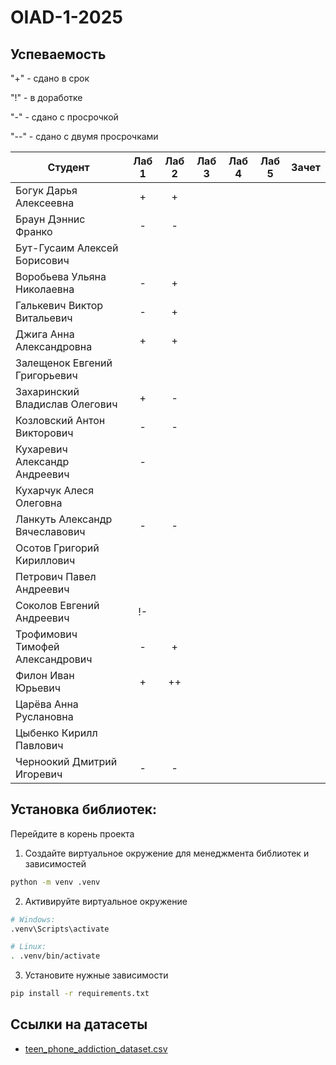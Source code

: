 # OIAD-1-2025

## Успеваемость

"\+" - сдано в срок

"\!" - в доработке

"\-" - сдано с просрочкой

"\-\-" - сдано с двумя просрочками


| Студент                          | Лаб 1 | Лаб 2 | Лаб 3 | Лаб 4 | Лаб 5 | Зачет |
| -------------------------------- | :---: | :---: | :---: | :---: | :---: | :---: |
| Богук Дарья Алексеевна           |   +   |   +   |       |       |       |       |
| Браун Дэннис Франко              |   -   |   -   |       |       |       |       |
| Бут-Гусаим Алексей Борисович     |       |       |       |       |       |       |
| Воробьева Ульяна Николаевна      |   -   |   +   |       |       |       |       |
| Галькевич Виктор Витальевич      |   -   |   +   |       |       |       |       |
| Джига Анна Александровна         |   +   |   +   |       |       |       |       |
| Залещенок Евгений Григорьевич    |       |       |       |       |       |       |
| Захаринский Владислав Олегович   |   +   |   -   |       |       |       |       |
| Козловский Антон Викторович      |   -   |   -   |       |       |       |       |
| Кухаревич Александр Андреевич    |   -   |       |       |       |       |       |
| Кухарчук Алеся Олеговна          |       |       |       |       |       |       |
| Ланкуть Александр Вячеславович   |   -   |   -   |       |       |       |       |
| Осотов Григорий Кириллович       |       |       |       |       |       |       |
| Петрович Павел Андреевич         |       |       |       |       |       |       |
| Соколов Евгений Андреевич        |   !-  |       |       |       |       |       |
| Трофимович Тимофей Александрович |   -   |   +   |       |       |       |       |
| Филон Иван Юрьевич               |   +   |  ++   |       |       |       |       |
| Царёва Анна Руслановна           |       |       |       |       |       |       |
| Цыбенко Кирилл Павлович          |       |       |       |       |       |       |
| Черноокий Дмитрий Игоревич       |   -   |   -   |       |       |       |       |


## Установка библиотек:

Перейдите в корень проекта
1. Создайте виртуальное окружение для менеджмента библиотек и зависимостей
```bash
python -m venv .venv
```
2. Активируйте виртуальное окружение
```bash
# Windows:
.venv\Scripts\activate

# Linux:
. .venv/bin/activate
```
3. Установите нужные зависимости
```bash
pip install -r requirements.txt
```

## Ссылки на датасеты
* [teen_phone_addiction_dataset.csv](https://www.kaggle.com/datasets/sumedh1507/teen-phone-addiction)
